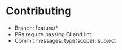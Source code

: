 # Contributing

- Branch: feature/*
- PRs require passing CI and lint
- Commit messages: type(scope): subject

